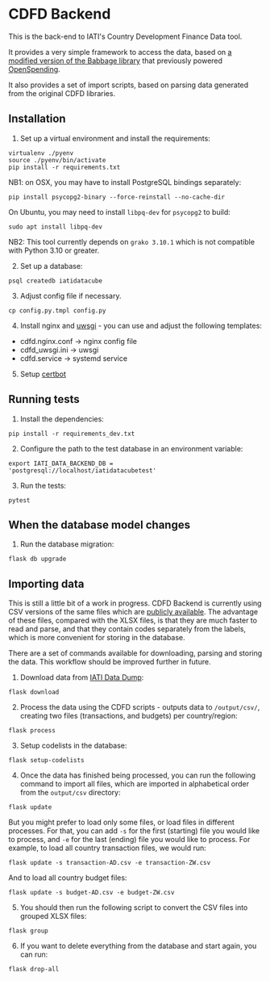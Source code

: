 # CDFD Backend

This is the back-end to IATI's Country Development Finance Data tool.

It provides a very simple framework to access the data, based on [a modified version of the Babbage library](https://github.com/markbrough/babbage/tree/dev) that previously powered [OpenSpending](https://github.com/openspending).

It also provides a set of import scripts, based on parsing data generated from the original CDFD libraries.

## Installation

1. Set up a virtual environment and install the requirements:

```
virtualenv ./pyenv
source ./pyenv/bin/activate
pip install -r requirements.txt
```

NB1: on OSX, you may have to install PostgreSQL bindings separately:

```
pip install psycopg2-binary --force-reinstall --no-cache-dir
```

On Ubuntu, you may need to install `libpq-dev` for `psycopg2` to build:

```
sudo apt install libpq-dev
```

NB2: This tool currently depends on `grako 3.10.1` which is not compatible with Python 3.10 or greater.


2. Set up a database:

```
psql createdb iatidatacube
```

3. Adjust config file if necessary.

```
cp config.py.tmpl config.py
```

4. Install nginx and [uwsgi](https://uwsgi-docs.readthedocs.io/en/latest/WSGIquickstart.html) - you can use and adjust the following templates:

* cdfd.nginx.conf -> nginx config file
* cdfd_uwsgi.ini -> uwsgi
* cdfd.service -> systemd service

5. Setup [certbot](https://certbot.eff.org/instructions)


## Running tests

1. Install the dependencies:

```
pip install -r requirements_dev.txt
```

2. Configure the path to the test database in an environment variable:

```
export IATI_DATA_BACKEND_DB = 'postgresql://localhost/iatidatacubetest'
```

3. Run the tests:
```
pytest
```


## When the database model changes

1. Run the database migration:

```
flask db upgrade
```

## Importing data

This is still a little bit of a work in progress. CDFD Backend is currently using CSV versions of the same files which are [publicly available](https://countrydata.iatistandard.org/). The advantage of these files, compared with the XLSX files, is that they are much faster to read and parse, and that they contain codes separately from the labels, which is more convenient for storing in the database.

There are a set of commands available for downloading, parsing and storing the data. This workflow should be improved further in future.

1. Download data from [IATI Data Dump](https://iati-data-dump.codeforiati.org):

```
flask download
```

2. Process the data using the CDFD scripts - outputs data to `/output/csv/`, creating two files (transactions, and budgets) per country/region:

```
flask process
```

3. Setup codelists in the database:

```
flask setup-codelists
```

4. Once the data has finished being processed, you can run the following command to import all files, which are imported in alphabetical order from the `output/csv` directory:
```
flask update
```

But you might prefer to load only some files, or load files in different processes. For that, you can add `-s` for the first (starting) file you would like to process, and `-e` for the last (ending) file you would like to process. For example, to load all country transaction files, we would run:

```
flask update -s transaction-AD.csv -e transaction-ZW.csv
```

And to load all country budget files:

```
flask update -s budget-AD.csv -e budget-ZW.csv
```

5. You should then run the following script to convert the CSV files into grouped XLSX files:

```
flask group
```

6. If you want to delete everything from the database and start again, you can run:

```
flask drop-all
```
